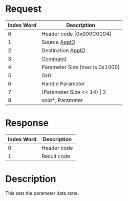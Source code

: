 # Request

| Index Word | Description                                                |
|------------|------------------------------------------------------------|
| 0          | Header code \[0x000C0104\]                                 |
| 1          | Source [AppID](NS_and_APT_Services#AppIDs "wikilink")      |
| 2          | Destination [AppID](NS_and_APT_Services#AppIDs "wikilink") |
| 3          | [Command](NS_and_APT_Services#Command "wikilink")          |
| 4          | Parameter Size (max is 0x1000)                             |
| 5          | 0x0                                                        |
| 6          | Handle Parameter                                           |
| 7          | (Parameter Size \<\< 14) \| 2                              |
| 8          | void\*, Parameter                                          |

# Response

| Index Word | Description |
|------------|-------------|
| 0          | Header code |
| 1          | Result code |

# Description

This sets the parameter data state.